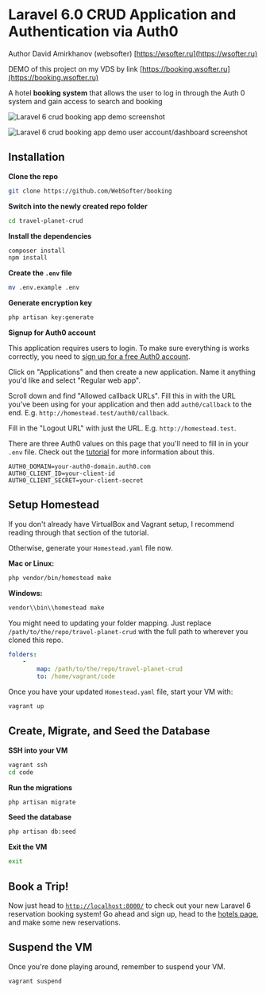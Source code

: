 # Laravel 6.0 CRUD Application and Authentication via Auth0

Author David Amirkhanov (websofter) [https://wsofter.ru](https://wsofter.ru)

DEMO of this project on my VDS by link [https://booking.wsofter.ru](https://booking.wsofter.ru)

A hotel **booking system** that allows the user to log in through the Auth 0 system and gain access to search and booking

![Laravel 6 crud booking app demo screenshot](https://i.ibb.co/sbkb98J/screen-1.png)

![Laravel 6 crud booking app demo user account/dashboard screenshot](https://cdn.auth0.com/blog/laravel-6-crud/laravel-6-crud-app.png)

## Installation

**Clone the repo**

```bash
git clone https://github.com/WebSofter/booking
```

**Switch into the newly created repo folder**

```bash
cd travel-planet-crud
```

**Install the dependencies**

```bash
composer install
npm install
```

**Create the `.env` file**

```bash
mv .env.example .env
```

**Generate encryption key**

```bash
php artisan key:generate
```

**Signup for Auth0 account**

This application requires users to login. To make sure everything is works correctly, you need to [sign up for a free Auth0 account](https://auth0.com/signup).

Click on "Applications" and then create a new application. Name it anything you'd like and select "Regular web app". 

Scroll down and find "Allowed callback URLs". Fill this in with the URL you've been using for your application and then add `auth0/callback` to the end. E.g. `http://homestead.test/auth0/callback`.

Fill in the "Logout URL" with just the URL. E.g. `http://homestead.test`.

There are three Auth0 values on this page that you'll need to fill in in your `.env` file. Check out the [tutorial](https://auth0.com/blog/build-a-laravel-6-app-with-authentication/#Adding-Authentication-to-Your-Laravel-6-0-Application) for more information about this. 

```
AUTH0_DOMAIN=your-auth0-domain.auth0.com
AUTH0_CLIENT_ID=your-client-id
AUTH0_CLIENT_SECRET=your-client-secret
```

## Setup Homestead

If you don't already have VirtualBox and Vagrant setup, I recommend reading through that section of the tutorial.

Otherwise, generate your `Homestead.yaml` file now.

**Mac or Linux:**

```bash
php vendor/bin/homestead make
```

**Windows:**

```bash
vendor\\bin\\homestead make
```

You might need to updating your folder mapping. Just replace `/path/to/the/repo/travel-planet-crud` with the full path to wherever you cloned this repo.

```yaml
folders:
    -
        map: /path/to/the/repo/travel-planet-crud
        to: /home/vagrant/code
```

Once you have your updated `Homestead.yaml` file, start your VM with:

```bash
vagrant up
```

## Create, Migrate, and Seed the Database

**SSH into your VM**

```bash
vagrant ssh
cd code
```

**Run the migrations**

```bash
php artisan migrate
```

**Seed the database**

```bash
php artisan db:seed
```

**Exit the VM**

```bash
exit
```

## Book a Trip!

Now just head to [`http://localhost:8000/`](http://localhost:8000/) to check out your new Laravel 6 reservation booking system! Go ahead and sign up, head to the [hotels page](http://localhost:8000/hotels), and make some new reservations.

## Suspend the VM

Once you're done playing around, remember to suspend your VM.

```bash
vagrant suspend
```
